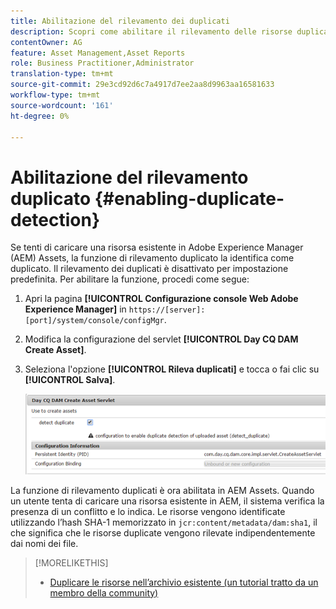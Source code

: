 ```yaml
---
title: Abilitazione del rilevamento dei duplicati
description: Scopri come abilitare il rilevamento delle risorse duplicate in AEM.
contentOwner: AG
feature: Asset Management,Asset Reports
role: Business Practitioner,Administrator
translation-type: tm+mt
source-git-commit: 29e3cd92d6c7a4917d7ee2aa8d9963aa16581633
workflow-type: tm+mt
source-wordcount: '161'
ht-degree: 0%

---
```



# Abilitazione del rilevamento duplicato {#enabling-duplicate-detection}

Se tenti di caricare una risorsa esistente in Adobe Experience Manager (AEM) Assets, la funzione di rilevamento duplicato la identifica come duplicato. Il rilevamento dei duplicati è disattivato per impostazione predefinita. Per abilitare la funzione, procedi come segue:

1. Apri la pagina **[!UICONTROL Configurazione console Web Adobe Experience Manager]** in `https://[server]:[port]/system/console/configMgr`.
1. Modifica la configurazione del servlet **[!UICONTROL Day CQ DAM Create Asset]**.
1. Seleziona l&#39;opzione **[!UICONTROL Rileva duplicati]** e tocca o fai clic su **[!UICONTROL Salva]**.

   ![Seleziona l’opzione per rilevare i duplicati nel servlet](assets/chlimage_1-377.png)

La funzione di rilevamento duplicati è ora abilitata in AEM Assets. Quando un utente tenta di caricare una risorsa esistente in AEM, il sistema verifica la presenza di un conflitto e lo indica. Le risorse vengono identificate utilizzando l’hash SHA-1 memorizzato in `jcr:content/metadata/dam:sha1`, il che significa che le risorse duplicate vengono rilevate indipendentemente dai nomi dei file.

>[!MORELIKETHIS]
>
>* [Duplicare le risorse nell’archivio esistente (un tutorial tratto da un membro della community)](https://experience-aem.blogspot.com/2019/06/aem-65-find-duplicate-assets-binaries-in-existing-repository.html)

